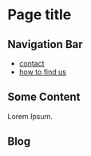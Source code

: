 # Page title

## Navigation Bar

- [contact](/contact)
- [how to find us](/findus)

## Some Content

Lorem Ipsum.

## Blog
